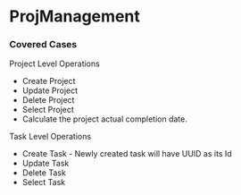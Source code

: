 # ProjManagement

### Covered Cases

Project Level Operations

* Create Project 
* Update Project
* Delete Project
* Select Project
* Calculate the project actual completion date.


Task Level Operations

* Create Task - Newly created task will have UUID as its Id
* Update Task
* Delete Task
* Select Task
